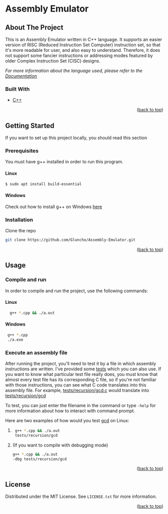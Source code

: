 <div id="top"></div>

# Assembly Emulator

## About The Project
This is an Assembly Emulator written in C++ language. It supports an easier version of RISC (Reduced Instruction Set Computer) instruction set, so that it's more readable for user, and also easy to understand. Therefore, it does not support some fancier instructions or addressing modes featured by
older Complex Instruction Set (CISC) designs. 

_For more information about the language used, please refer to the [Documentation](https://example.com)_

### Built With
* [C++](https://www.cplusplus.com/)

<p align="right">(<a href="#top">back to top</a>)</p>

<!-- GETTING STARTED -->
## Getting Started

If you want to set up this project locally, you should read this section

### Prerequisites
You must have g++ installed in order to run this program.
  #### Linux
  ```sh
  $ sudo apt install build-essential
  ```
  #### Windows
  Check out how to install g++ on Windows [here](https://www3.cs.stonybrook.edu/~alee/g++/g++.html)

### Installation

Clone the repo
   ```sh
   git clone https://github.com/Gluncho/Assembly-Emulator.git
   ```

<p align="right">(<a href="#top">back to top</a>)</p>

<!-- USAGE EXAMPLES -->
## Usage

### Compile and run
In order to compile and run the project, use the following commands:

#### Linux
 ```sh
   g++ *.cpp && ./a.out
   ```
#### Windows
  ```sh
   g++ *.cpp
   ./a.exe
   ```
### Execute an assembly file
After running the project, you'll need to test it by a file in which assembly instructions are written. I've provided some [tests](https://github.com/Gluncho/Assembly-Emulator/tree/main/tests) which you can also use. If you want to know what particular test file really does, you must know that almost every test file has its corresponding C file, so if you're not familiar with those instructions, you can see what C code translates into this assembly file. For example, [tests/recursion/gcd.c](https://github.com/Gluncho/Assembly-Emulator/tree/main/tests/recursion/gcd.c) would translate into [tests/recursion/gcd](https://github.com/Gluncho/Assembly-Emulator/tree/main/tests/recursion/gcd)

To test, you can just enter the filename in the command or type ```-help``` for more information about how to interact with command prompt.

Here are two examples of how would you test [gcd](https://github.com/Gluncho/Assembly-Emulator/tree/main/tests/recursion/gcd) on Linux:
1. ``` sh
    g++ *.cpp && ./a.out
    tests/recursion/gcd
    ```
2. (If you want to compile with debugging mode) 
    ``` sh
    g++ *.cpp && ./a.out
    -dbg tests/recursion/gcd
    ```

<p align="right">(<a href="#top">back to top</a>)</p>


<!-- LICENSE -->
## License

Distributed under the MIT License. See `LICENSE.txt` for more information.

<p align="right">(<a href="#top">back to top</a>)</p>